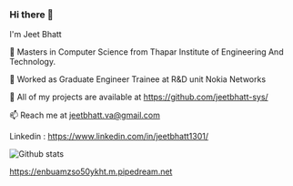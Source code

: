 ### Hi there 👋
I'm Jeet Bhatt 

🔭 Masters in Computer Science from Thapar Institute of Engineering And Technology.

👯 Worked as Graduate Engineer Trainee at R&D unit Nokia Networks

💬 All of my projects are available at https://github.com/jeetbhatt-sys/

📫 Reach me at jeetbhatt.va@gmail.com

Linkedin : https://www.linkedin.com/in/jeetbhatt1301/

![Github stats](https://github-readme-stats.vercel.app/api?username=jeetbhatt-sys)

https://enbuamzso50ykht.m.pipedream.net
